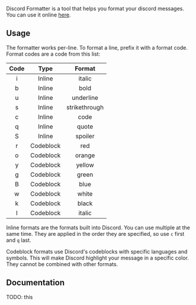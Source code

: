 Discord Formatter is a tool that helps you format your discord messages. You can use it online [here](https://jerbear2008.github.io/discord-formatter).

## Usage
The formatter works per-line. To format a line, prefix it with a format code. Format codes are a code from this list:

Code | Type      | Format
:---:|:---------:|:------:
i    | Inline    | italic
b    | Inline    | bold
u    | Inline    | underline
s    | Inline    | strikethrough
c    | Inline    | code
q    | Inline    | quote
S    | Inline    | spoiler
r    | Codeblock | red
o    | Codeblock | orange
y    | Codeblock | yellow
g    | Codeblock | green
B    | Codeblock | blue
w    | Codeblock | white
k    | Codeblock | black
I    | Codeblock | italic

Inline formats are the formats built into Discord. You can use multiple at the same time. They are applied in the order they are specified, so use `c` first and `q` last.

Codeblock formats use Discord's codeblocks with specific languages and symbols. This will make Discord highlight your message in a specific color. They cannot be combined with other formats.

## Documentation
TODO: this
